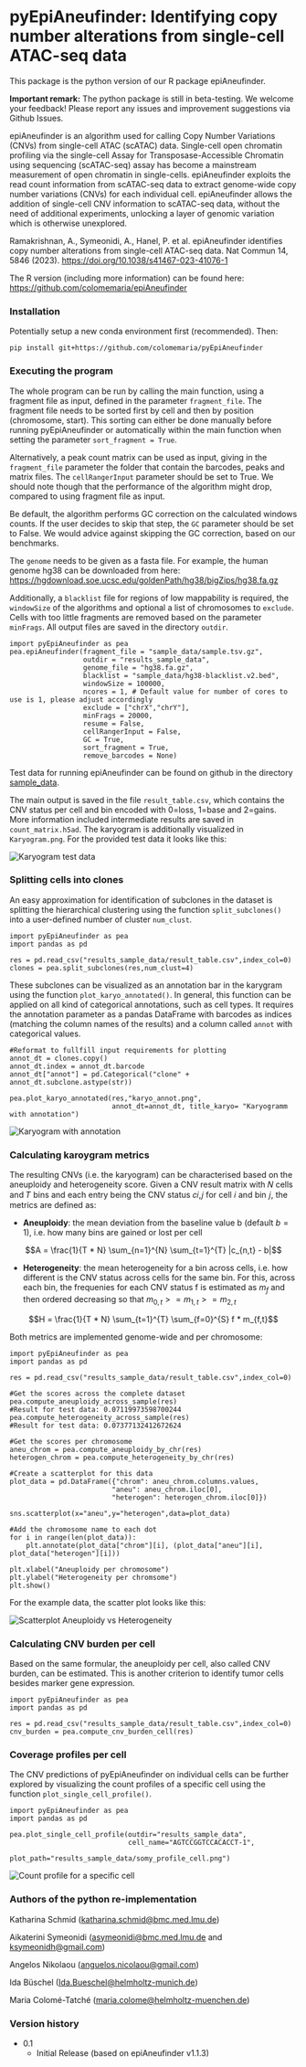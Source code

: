 # pyEpiAneufinder: Identifying copy number alterations from single-cell ATAC-seq data

This package is the python version of our R package epiAneufinder. 

**Important remark:** The python package is still in beta-testing. We welcome your feedback! Please report any issues and improvement suggestions via Github Issues.

epiAneufinder is an algorithm used for calling Copy Number Variations (CNVs) from single-cell ATAC (scATAC) data. Single-cell open chromatin profiling via the single-cell Assay for Transposase-Accessible Chromatin using sequencing (scATAC-seq) assay has become a mainstream measurement of open chromatin in single-cells. epiAneufinder exploits the read count information from scATAC-seq data to extract genome-wide copy number variations (CNVs) for each individual cell. epiAneufinder allows the addition of single-cell CNV information to scATAC-seq data, without the need of additional experiments, unlocking a layer of genomic variation which is otherwise unexplored.

Ramakrishnan, A., Symeonidi, A., Hanel, P. et al. epiAneufinder identifies copy number alterations from single-cell ATAC-seq data. Nat Commun 14, 5846 (2023). https://doi.org/10.1038/s41467-023-41076-1

The R version (including more information) can be found here: https://github.com/colomemaria/epiAneufinder

### Installation

Potentially setup a new conda environment first (recommended). Then:

```
pip install git+https://github.com/colomemaria/pyEpiAneufinder
```

### Executing the program

The whole program can be run by calling the main function, using a fragment file as input, defined in the parameter `fragment_file`. The fragment file needs to be sorted first by cell and then by position (chromosome, start). This sorting can either be done manually before running pyEpiAneufinder or automatically within the main function when setting the parameter `sort_fragment = True`.

Alternatively, a peak count matrix can be used as input, giving in the `fragment_file` parameter the folder that contain the barcodes, peaks and matrix files. The `cellRangerInput` parameter should be set to True. We should note though that the performance of the algorithm might drop, compared to using fragment file as input.

Be default, the algorithm performs GC correction on the calculated windows counts. If the user decides to skip that step, the `GC` parameter should be set to False. We would advice against skipping the GC correction, based on our benchmarks.

The `genome` needs to be  given as a fasta file. For example, the human genome hg38 can be downloaded from here:
https://hgdownload.soe.ucsc.edu/goldenPath/hg38/bigZips/hg38.fa.gz

Additionally, a `blacklist` file for regions of low mappability is required, the `windowSize` of the algorithms and optional a list of chromosomes to `exclude`. Cells with too little fragments are removed based on the parameter `minFrags`. All output files are saved in the directory `outdir`. 

```
import pyEpiAneufinder as pea
pea.epiAneufinder(fragment_file = "sample_data/sample.tsv.gz", 
                  outdir = "results_sample_data", 
                  genome_file = "hg38.fa.gz", 
                  blacklist = "sample_data/hg38-blacklist.v2.bed",
                  windowSize = 100000,
                  ncores = 1, # Default value for number of cores to use is 1, please adjust accordingly
                  exclude = ["chrX","chrY"],
                  minFrags = 20000,
                  resume = False,
                  cellRangerInput = False,
                  GC = True,
                  sort_fragment = True,
                  remove_barcodes = None)
```

Test data for running epiAneufinder can be found on github in the directory [sample_data](sample_data).

The main output is saved in the file `result_table.csv`, which contains the CNV status per cell and bin encoded with 0=loss, 1=base and 2=gains. More information included intermediate results are saved in `count_matrix.h5ad`. The karyogram is additionally visualized in `Karyogram.png`. For the provided test data it looks like this:

![Karyogram test data](sample_data/Karyogram.png)

### Splitting cells into clones

An easy approximation for identification of subclones in the dataset is splitting the hierarchical clustering using the function `split_subclones()`
into a user-defined number of cluster `num_clust`.  

```
import pyEpiAneufinder as pea
import pandas as pd

res = pd.read_csv("results_sample_data/result_table.csv",index_col=0)
clones = pea.split_subclones(res,num_clust=4)

```
These subclones can be visualized as an annotation bar in the karygram using the function `plot_karyo_annotated()`. In general, this function can be applied on all kind of categorical annotations, such as cell types. It requires the annotation parameter as a pandas DataFrame with barcodes as indices (matching the column names of the results) and a column called `annot` with categorical values.

```
#Reformat to fullfill input requirements for plotting
annot_dt = clones.copy()
annot_dt.index = annot_dt.barcode
annot_dt["annot"] = pd.Categorical("clone" + annot_dt.subclone.astype(str))

pea.plot_karyo_annotated(res,"karyo_annot.png",
                         annot_dt=annot_dt, title_karyo= "Karyogramm with annotation")
```

![Karyogram with annotation](sample_data/karyo_annot.png)

### Calculating karoygram metrics

The resulting CNVs (i.e. the karyogram) can be characterised based on the aneuploidy and heterogeneity score. Given a CNV result matrix with 𝑁 cells and 𝑇 bins and each entry being the CNV status 𝑐𝑖,𝑗 for cell 𝑖 and bin 𝑗, the metrics are defined as:

* **Aneuploidy**: the mean deviation from the baseline value b (default $b=1$), i.e. how many bins are gained or lost per cell

$$A = \frac{1}{T * N} \sum_{n=1}^{N} \sum_{t=1}^{T} |c_{n,t} - b|$$

* **Heterogeneity**: the mean heterogeneity for a bin across cells, i.e. how different is the CNV status across cells for the same bin. For this, across each bin, the frequenies for each CNV status f is estimated as $m_f$ and then ordered decreasing so that $m_{0,t} >= m_{1,t}  >= m_{2,t}$

$$H = \frac{1}{T * N} \sum_{t=1}^{T} \sum_{f=0}^{S} f * m_{f,t}$$

Both metrics are implemented genome-wide and per chromosome:

```
import pyEpiAneufinder as pea
import pandas as pd

res = pd.read_csv("results_sample_data/result_table.csv",index_col=0)

#Get the scores across the complete dataset
pea.compute_aneuploidy_across_sample(res)
#Result for test data: 0.07119973598700244
pea.compute_heterogeneity_across_sample(res)
#Result for test data: 0.07377132412672624

#Get the scores per chromosome
aneu_chrom = pea.compute_aneuploidy_by_chr(res)
heterogen_chrom = pea.compute_heterogeneity_by_chr(res)

#Create a scatterplot for this data
plot_data = pd.DataFrame({"chrom": aneu_chrom.columns.values,
                         "aneu": aneu_chrom.iloc[0],
                         "heterogen": heterogen_chrom.iloc[0]})
                         
sns.scatterplot(x="aneu",y="heterogen",data=plot_data)

#Add the chromosome name to each dot
for i in range(len(plot_data)):
    plt.annotate(plot_data["chrom"][i], (plot_data["aneu"][i], plot_data["heterogen"][i]))
    
plt.xlabel("Aneuploidy per chromosome")
plt.ylabel("Heterogeneity per chromsome")
plt.show()                         
```

For the example data, the scatter plot looks like this:

![Scatterplot Aneuploidy vs Heterogeneity](sample_data/scatter_aneu_heterogen.png)

### Calculating CNV burden per cell

Based on the same formular, the aneuploidy per cell, also called CNV burden, can be estimated. This is another criterion to identify tumor cells besides marker gene expression.

```
import pyEpiAneufinder as pea
import pandas as pd

res = pd.read_csv("results_sample_data/result_table.csv",index_col=0)
cnv_burden = pea.compute_cnv_burden_cell(res)

```

### Coverage profiles per cell

The CNV predictions of pyEpiAneufinder on individual cells can be further explored by visualizing the count profiles of a specific cell using the function `plot_single_cell_profile()`.

```
import pyEpiAneufinder as pea
import pandas as pd

pea.plot_single_cell_profile(outdir="results_sample_data",
                             cell_name="AGTCCGGTCCACACCT-1",
                             plot_path="results_sample_data/somy_profile_cell.png")

```

![Count profile for a specific cell](sample_data/somy_profile_cell.png)

### Authors of the python re-implementation

Katharina Schmid (katharina.schmid@bmc.med.lmu.de)

Aikaterini Symeonidi (asymeonidi@bmc.med.lmu.de and ksymeonidh@gmail.com)

Angelos Nikolaou (anguelos.nicolaou@gmail.com)

Ida Büschel (Ida.Bueschel@helmholtz-munich.de)

Maria Colomé-Tatché (maria.colome@helmholtz-muenchen.de)

### Version history

* 0.1
    * Initial Release (based on epiAneufinder v1.1.3)
